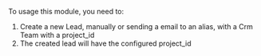 To usage this module, you need to:

1. Create a new Lead, manually or sending a email to an alias, with a Crm Team with a project_id
2. The created lead will have the configured project_id 
